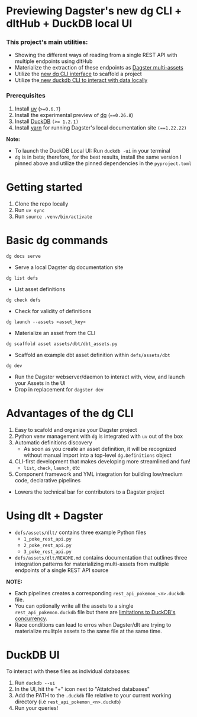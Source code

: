 # Previewing Dagster's new dg CLI + dltHub + DuckDB local UI

### This project's main utilities:
- Showing the different ways of reading from a single REST API with multiple endpoints using dltHub
- Materialize the extraction of these endpoints as [Dagster multi-assets](https://docs.dagster.io/guides/build/assets/defining-assets#multi-asset)
- Utilize the [new dg CLI interface](https://github.com/dagster-io/dagster/discussions/28472) to scaffold a project
- Utilize the[ new duckdb CLI to interact with data locally](https://duckdb.org/2025/03/12/duckdb-ui.html)

### Prerequisites 
1. Install [uv](https://docs.astral.sh/uv/getting-started/installation/) (`>=0.6.7`)
2. Install the experimental preview of [dg](https://docs.dagster.io/guides/labs/dg/) (`==0.26.8`)
3. Install [DuckDB](https://duckdb.org/docs/installation/?version=stable&environment=cli&platform=macos&download_method=package_manager) `(>= 1.2.1)`
4. Install [yarn](https://classic.yarnpkg.com/lang/en/docs/install/#mac-stable) for running Dagster's local documentation site `(==1.22.22)`

**Note:** 
- To launch the DuckDB Local UI: Run `duckdb -ui` in your terminal
- `dg` is in beta; therefore, for the best results, install the same version I pinned above and utilize the pinned dependencies in the `pyproject.toml`

# Getting started  
1. Clone the repo locally
2. Run `uv sync`
3. Run `source .venv/bin/activate`

# Basic dg commands

`dg docs serve`
- Serve a local Dagster dg documentation site

`dg list defs`
- List asset definitions

`dg check defs`
- Check for validity of definitions

`dg launch --assets <asset_key>`
- Materialize an asset from the CLI

`dg scaffold asset assets/dbt/dbt_assets.py`
- Scaffold an example dbt asset definition within `defs/assets/dbt`

`dg dev`
- Run the Dagster webserver/daemon to interact with, view, and launch your Assets in the UI
- Drop in replacement for `dagster dev`

# Advantages of the dg CLI
1. Easy to scafold and organize your Dagster project
2. Python venv management with `dg` is integrated with `uv` out of the box
3. Automatic definitions discovery
    - As soon as you create an asset definition, it will be recognized without manual import into a top-level `dg.Definitions` object
4. CLI-first development that makes developing more streamlined and fun!
    - `list`, `check`, `launch`, etc
5. Component framework and YML integration for building low/medium code, declarative pipelines 
  - Lowers the technical bar for contributors to a Dagster project

# Using dlt + Dagster
  - `defs/assets/dlt/` contains three example Python files
      - `1_poke_rest_api.py` 
      - `2_poke_rest_api.py`
      - `3_poke_rest_api.py` 
  - `defs/assets/dlt/README.md` contains documentation that outlines three integration patterns for materializing multi-assets from multiple endpoints of a single REST API source
  
  **NOTE:** 
- Each pipelines creates a corresponding `rest_api_pokemon_<n>.duckdb` file.
- You can optionally write all the assets to a single `rest_api_pokemon.duckdb` file but there are [limitations to DuckDB's concurrency](https://duckdb.org/docs/stable/connect/concurrency.html).
- Race conditions can lead to erros when Dagster/dlt are trying to materialize mulitple assets to the same file at the same time. 


# DuckDB UI
To interact with these files as individual databases:
  1. Run `duckdb --ui`
  2. In the UI, hit the "+" icon next to "Attatched databases"
  3. Add the PATH to the `.duckdb` file relative to your current working directory (i.e `rest_api_pokemon_<n>.duckdb`)
  4. Run your queries!
